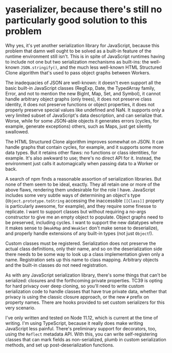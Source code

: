 # yaserializer, because there's still no particularly good solution to this problem

Why yes, it's yet another serialization library for JavaScript, because this problem that damn well ought to be solved as a built-in feature of the runtime environment still isn't. This is in spite of JavaScript runtimes having to include not one but two serialization mechanisms as built-ins: the well-known `JSON.stringify()`, and the much less well-known HTML Structured Clone algorithm that's used to pass object graphs between Workers.

The inadequacies of JSON are well-known: it doesn't even support all the basic built-in JavaScript classes (RegExp, Date, the TypedArray family, Error, and not to mention the new BigInt, Map, Set, and Symbol), it cannot handle arbitrary object graphs (only trees), it does not preserve class identity, it does not preserve functions or object properties, it does not properly preserve special values like undefined and NaN. It supports only a very limited subset of JavaScript's data description, and can serialize that. Worse, while for some JSON-able objects it generates errors (cycles, for example, generate exceptions) others, such as Maps, just get silently swallowed.

The HTML Structured Clone algorithm improves somewhat on JSON. It can handle graphs that contain cycles, for example, and it supports some more data types. But it retains other flaws: no functions or class identities, for example. It's also awkward to use; there's no direct API for it. Instead, the environment just calls it automagically when passing data to a Worker or back.

A search of npm finds a reasonable assortion of serialization libraries. But none of them seem to be ideal, exactly. They all retain one or more of the above flaws, rendering them undesirable for the role I have. JavaScript includes some very subtle ways of determining an object's type (`Object.prototype.toString` accessing the inaccessible `[[Class]]` property is particularly awesome, for example), and they require some finesse to replicate. I want to support classes but without requiring a no-args constructor to give me an empty object to populate. Object graphs need to be preserved, including cycles. I want to support the new datatypes where it makes sense to (`WeakMap` and `WeakSet` don't make sense to deserialize), and properly handle extensions of any built-in types (not just `Object`!).

Custom classes must be registered. Serialization does not preserve the actual class definitions, only their name, and so on the deserialization side there needs to be some way to look up a class implementation given only a name. Registration sets up this name to class mapping. Arbitrary objects and the built-in classes do not need registration. 

As with any JavaScript serialization library, there's some things that can't be serialized: closures and the forthcoming private properties. TC39 is opting for hard privacy over deep cloning, so you'll need to write custom serialization code to handle classes that have true private data, whether that privacy is using the classic closure approach, or the new `#` prefix on property names. There are hooks provided to set custom serializers for this very scenario.

I've only written and tested on Node 11.12, which is current at the time of writing. I'm using TypeScript, because it really does make writing JavaScript less painful. There's preliminary support for decorators, too, using the `Reflect` metadata API. With this, you can write self-registering classes that can mark fields as non-serialized, plumb in custom serialization methods, and set up post-deserialization functions.
